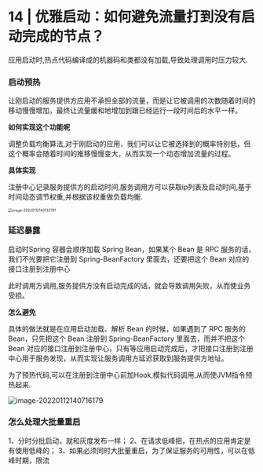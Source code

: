 # 14 | 优雅启动：如何避免流量打到没有启动完成的节点？

应用启动时,热点代码编译成的机器码和类都没有加载,导致处理调用时压力较大.

### 启动预热

让刚启动的服务提供方应用不承担全部的流量，而是让它被调用的次数随着时间的移动慢慢增加，最终让流量缓和地增加到跟已经运行一段时间后的水平一样。

**如何实现这个功能呢**

调整负载均衡算法,对于刚启动的应用，我们可以让它被选择到的概率特别低，但这个概率会随着时间的推移慢慢变大，从而实现一个动态增加流量的过程。

**具体实现**

注册中心记录服务提供方的启动时间,服务调用方可以获取ip列表及启动时间,基于时间动态调节权重,并根据该权重做负载均衡.

<img src="C:\Users\Administrator\AppData\Roaming\Typora\typora-user-images\image-20220112140132741.png" alt="image-20220112140132741" style="zoom:50%;" />

### 延迟暴露

启动时Spring 容器会顺序加载 Spring Bean，如果某个 Bean 是 RPC 服务的话，我们不光要把它注册到 Spring-BeanFactory 里面去，还要把这个 Bean 对应的接口注册到注册中心

此时调用方调用,服务提供方没有启动完成的话，就会导致调用失败，从而使业务受损。

**怎么避免**

具体的做法就是在应用启动加载、解析 Bean 的时候，如果遇到了 RPC 服务的 Bean，只先把这个 Bean 注册到 Spring-BeanFactory 里面去，而并不把这个 Bean 对应的接口注册到注册中心，只有等应用启动完成后，才把接口注册到注册中心用于服务发现，从而实现让服务调用方延迟获取到服务提供方地址。

为了预热代码,可以在注册到注册中心前加Hook,模拟代码调用,从而使JVM指令预热起来.

![image-20220112140716179](C:\Users\Administrator\AppData\Roaming\Typora\typora-user-images\image-20220112140716179.png)

 ### 怎么处理大批量重启

1、分时分批启动，就和灰度发布一样；
2、在请求低峰把，在热点的应用肯定是有使用低峰的；
3、如果必须同时大批量重启，为了保证服务的可用性，可以在低峰时期，限流

